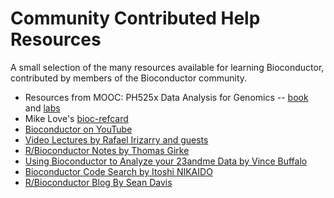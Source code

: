 <h1><img src="/images/icons/help.gif" alt="" />Community Contributed Help Resources</h1>

A small selection of the many resources available for learning Bioconductor,
contributed by members of the Bioconductor community.

* Resources from MOOC: PH525x Data Analysis for Genomics --
  [book](http://genomicsclass.github.io/book/) and
  [labs](https://github.com/genomicsclass/labs)
* Mike Love's
  [bioc-refcard](https://github.com/mikelove/bioc-refcard/blob/master/README.Rmd)
* [Bioconductor on YouTube](https://www.youtube.com/results?search_query=bioconductor)
* [Video Lectures by Rafael Irizarry and guests](http://www.youtube.com/user/RafalabChannel?feature=watch)
* [R/Bioconductor Notes by Thomas Girke](http://manuals.bioinformatics.ucr.edu/home/R_BioCondManual)
* [Using Bioconductor to Analyze your 23andme Data by Vince Buffalo](https://vincebuffalo.com/blog/2012/03/12/using-bioconductor-to-analyze-your-23andme-data.html)
* [Bioconductor Code Search by Itoshi NIKAIDO](http://search.bioconductor.jp/)
* [R/Bioconductor Blog By Sean Davis](https://seandavi.github.io/post/)
